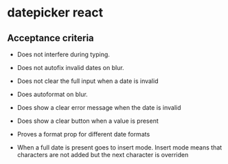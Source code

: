 # datepicker react

## Acceptance criteria
- Does not interfere during typing.
- Does not autofix invalid dates on blur.
- Does not clear the full input when a date is invalid
- Does autoformat on blur.
- Does show a clear error message when the date is invalid
- Does show a clear button when a value is present
- Proves a format prop for different date formats

- When a full date is present goes to insert mode. Insert mode means that characters are not added but the next character is overriden
  
